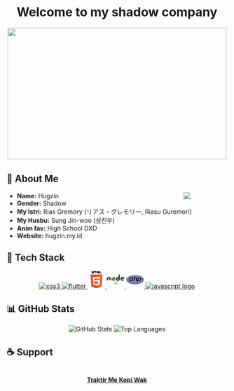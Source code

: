 <h1 align="center">Welcome to my shadow company</h1>  

<p align="center">
  <img src="https://i.ibb.co/2Y6yvSm4/solo-leveling.gif" width="500" height="300">
</p>  

## 📌 About Me  
<div>
  <div align="center">
    <img src="https://i.ibb.co/8gNmrJDm/rias-gremory.gif" align="right" width="100">
  </div>
  <ul>
    <li><b>Name:</b> Hugzin</li>
    <li><b>Gender:</b> Shadow</li>
    <li><b>My Istri:</b> Rias Gremory (リアス・グレモリー, Riasu Guremorī)</li>
    <li><b>My Husbu:</b> Sung Jin-woo (성진우)</li>
    <li><b>Anim fav:</b> High School DXD</li>
    <li><b>Website:</b> <a href="https://hugzin.my.id"></a>hugzin.my.id</li>
  </ul>
</div>  

## 🚀 Tech Stack  
<p align="center"> 
<a href="https://www.w3schools.com/css/" target="_blank" rel="noreferrer"> <img src="https://cdn.jsdelivr.net/gh/devicons/devicon/icons/css3/css3-original.svg" alt="css3" width="40" height="40"/> </a> <a href="https://flutter.dev" target="_blank" rel="noreferrer"> <img src="https://www.vectorlogo.zone/logos/flutterio/flutterio-icon.svg" alt="flutter" width="40" height="40"/> </a> <a href="https://www.w3.org/html/" target="_blank" rel="noreferrer"> <img src="https://raw.githubusercontent.com/devicons/devicon/master/icons/html5/html5-original-wordmark.svg" alt="html5" width="40" height="40"/> </a> <a href="https://nodejs.org" target="_blank" rel="noreferrer"> <img src="https://raw.githubusercontent.com/devicons/devicon/master/icons/nodejs/nodejs-original-wordmark.svg" alt="nodejs" width="40" height="40"/> </a> <a href="https://www.php.net" target="_blank" rel="noreferrer"> <img src="https://raw.githubusercontent.com/devicons/devicon/master/icons/php/php-original.svg" alt="php" width="40" height="40"/> <img src="https://cdn.jsdelivr.net/gh/devicons/devicon/icons/javascript/javascript-original.svg" height="30" alt="javascript logo"  />
</a> 
</p>

## 📊 GitHub Stats  
<p align="center">
  <img src="https://github-readme-stats.vercel.app/api?username=Hugzinxxx&show_icons=true&theme=tokyonight" alt="GitHub Stats" width="450"/>
  <img src="https://github-readme-stats.vercel.app/api/top-langs/?username=Hugzinxxx&layout=compact&theme=tokyonight" alt="Top Languages" width="350"/>

## ☕ Support  
<p align="center">  
  <br>
  <a href="https://saweria.co/Hugzin" target="_blank"><strong>Traktir Me Kopi Wak</strong></a>
</p>
